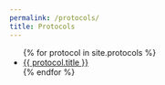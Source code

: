 ```yaml
---
permalink: /protocols/
title: Protocols
---
```

<ul>
    {% for protocol in site.protocols %}
        <li>
            <a href="{{protocol.url}}">{{ protocol.title }}</a>
        </li>
    {% endfor %}
</ul>
